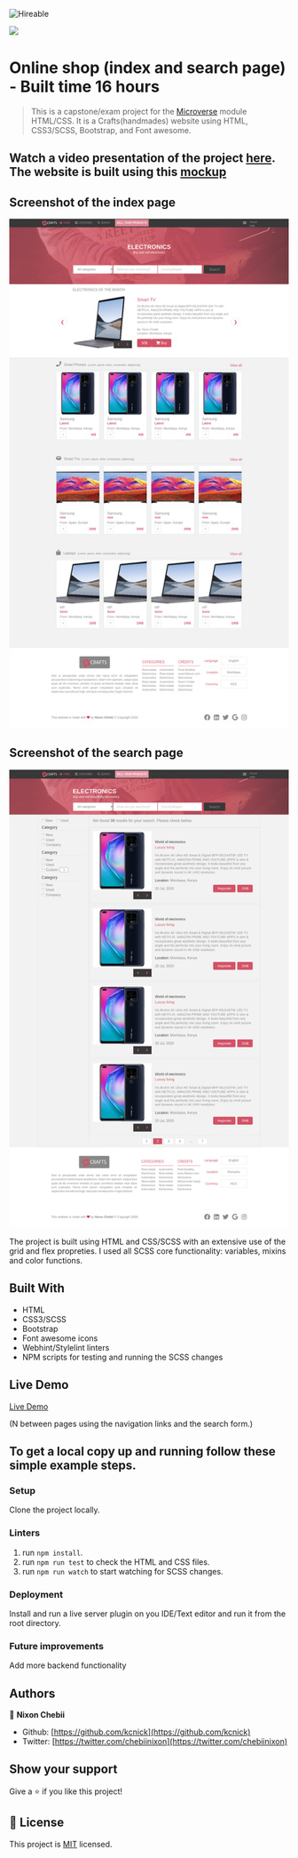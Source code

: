 ![Hireable](https://img.shields.io/badge/Hireable-yes-success)

![](https://img.shields.io/badge/-Microverse%20projects-blueviolet)

# Online shop (index and search page) - Built time 16 hours

> This is a capstone/exam project for the [Microverse](https://www.microverse.org) module HTML/CSS. It is a Crafts(handmades) website using HTML, CSS3/SCSS, Bootstrap, and Font awesome.

## Watch a video presentation of the project [here](https://www.loom.com/share/1ecb819a678e4b3f8681da87415597cf). The website is built using this [mockup](https://www.behance.net/gallery/24796463/ZATTIX)

## Screenshot of the index page

![screenshot](./img/index.png)

## Screenshot of the search page

![screenshot](./img/search.png)

The project is built using HTML and CSS/SCSS with an extensive use of the grid and flex propreties. I used all SCSS core functionality: variables, mixins and color functions.

## Built With

- HTML
- CSS3/SCSS
- Bootstrap
- Font awesome icons
- Webhint/Stylelint linters
- NPM scripts for testing and running the SCSS changes

## Live Demo

[Live Demo](https://kcnick.github.io/online-shop/)

(N between pages using the navigation links and the search form.)

## To get a local copy up and running follow these simple example steps.

### Setup

Clone the project locally.

### Linters

1. run `npm install`.
2. run `npm run test` to check the HTML and CSS files.
3. run `npm run watch` to start watching for SCSS changes.

### Deployment

Install and run a live server plugin on you IDE/Text editor and run it from the root directory.

### Future improvements

Add more backend functionality

## Authors

👤 **Nixon Chebii**

- Github: [https://github.com/kcnick](https://github.com/kcnick)
- Twitter: [https://twitter.com/chebiinixon](https://twitter.com/chebiinixon)

## Show your support

Give a ⭐️ if you like this project!

## 📝 License

This project is [MIT](lic.url) licensed.
